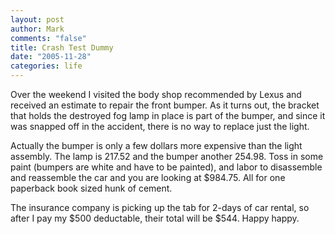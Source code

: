 ```yaml
--- 
layout: post
author: Mark
comments: "false"
title: Crash Test Dummy
date: "2005-11-28"
categories: life
---
```

Over the weekend I visited the body shop recommended by Lexus and received an estimate to repair the front bumper. As it turns out, the bracket that holds the destroyed fog lamp in place is part of the bumper, and since it was snapped off in the accident, there is no way to replace just the light.

Actually the bumper is only a few dollars more expensive than the light assembly. The lamp is 217.52 and the bumper another 254.98. Toss in some paint (bumpers are white and have to be painted), and labor to disassemble and reassemble the car and you are looking at $984.75. All for one paperback book sized hunk of cement.

The insurance company is picking up the tab for 2-days of car rental, so after I pay my $500 deductable, their total will be $544. Happy happy.
